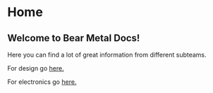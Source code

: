 # Home

## Welcome to Bear Metal Docs!

Here you can find a lot of great information from different subteams.

For design go [here.](/design/home)

For electronics go [here.](/electronics/home)
